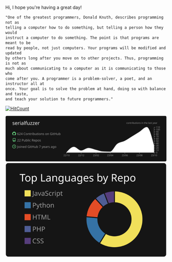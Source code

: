 Hi, I hope you're having a great day! 


```
"One of the greatest programmers, Donald Knuth, describes programming not as
telling a computer how to do something, but telling a person how they would
instruct a computer to do something. The point is that programs are meant to be
read by people, not just computers. Your programs will be modified and updated
by others long after you move on to other projects. Thus, programming is not as
much about communicating to a computer as it is communicating to those who
come after you. A programmer is a problem-solver, a poet, and an instructor all at
once. Your goal is to solve the problem at hand, doing so with balance and taste,
and teach your solution to future programmers."
```





[![HitCount](https://hits.dwyl.com/serialfuzzer/serialfuzzer.svg?style=flat-square)](http://hits.dwyl.com/serialfuzzer/serialfuzzer)




[![](https://raw.githubusercontent.com/serialfuzzer/stats/master/profile-summary-card-output/dark/0-profile-details.svg)](https://github.com/vn7n24fzkq/github-profile-summary-cards)
[![](https://raw.githubusercontent.com/serialfuzzer/stats/master/profile-summary-card-output/dark/1-repos-per-language.svg)](https://github.com/vn7n24fzkq/github-profile-summary-cards) 
